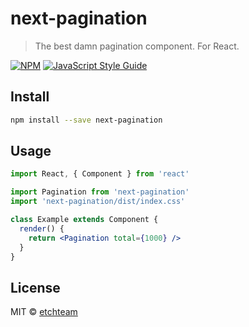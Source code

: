 # next-pagination

> The best damn pagination component. For React.

[![NPM](https://img.shields.io/npm/v/next-pagination.svg)](https://www.npmjs.com/package/next-pagination) [![JavaScript Style Guide](https://img.shields.io/badge/code_style-standard-brightgreen.svg)](https://standardjs.com)

## Install

```bash
npm install --save next-pagination
```

## Usage

```jsx
import React, { Component } from 'react'

import Pagination from 'next-pagination'
import 'next-pagination/dist/index.css'

class Example extends Component {
  render() {
    return <Pagination total={1000} />
  }
}
```

## License

MIT © [etchteam](https://github.com/etchteam)

